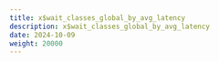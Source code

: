 ```yaml
---
title: x$wait_classes_global_by_avg_latency
description: x$wait_classes_global_by_avg_latency
date: 2024-10-09
weight: 20000
---
```

<style>
th, td {
  border: 1px solid rgb(190, 190, 190);
}
</style>
